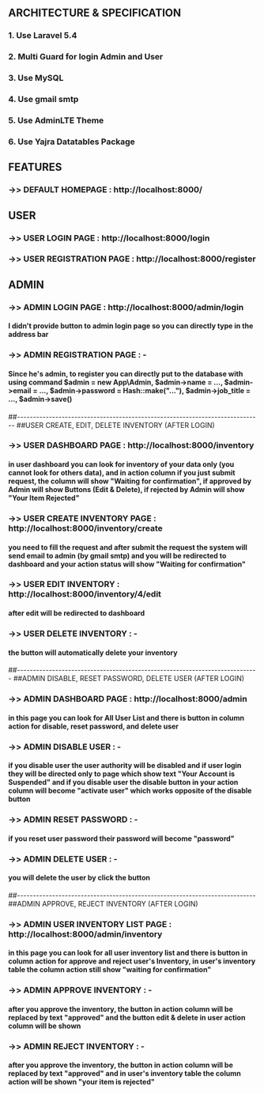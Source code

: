 ## ARCHITECTURE & SPECIFICATION
### 1. Use Laravel 5.4
### 2. Multi Guard for login Admin and User
### 3. Use MySQL
### 4. Use gmail smtp
### 5. Use AdminLTE Theme
### 6. Use Yajra Datatables Package

## FEATURES

### ->> DEFAULT HOMEPAGE : http://localhost:8000/

## USER
### ->> USER LOGIN PAGE : http://localhost:8000/login
### ->> USER REGISTRATION PAGE : http://localhost:8000/register

## ADMIN
### ->> ADMIN LOGIN PAGE : http://localhost:8000/admin/login
#### I didn't provide button to admin login page so you can directly type in the address bar

### ->> ADMIN REGISTRATION PAGE : -
#### Since he's admin, to register you can directly put to the database with using command $admin = new App\Admin, $admin->name = ..., $admin->email = ..., $admin->password = Hash::make("..."), $admin->job_title = ..., $admin->save()

##-----------------------------------------------------------------------------
##USER CREATE, EDIT, DELETE INVENTORY (AFTER LOGIN)

### ->> USER DASHBOARD PAGE : http://localhost:8000/inventory
#### in user dashboard you can look for inventory of your data only (you cannot look for others data), and in action column if you just submit request, the column will show "Waiting for confirmation", if approved by Admin will show Buttons (Edit & Delete), if rejected by Admin will show "Your Item Rejected"

### ->> USER CREATE INVENTORY PAGE : http://localhost:8000/inventory/create
#### you need to fill the request and after submit the request the system will send email to admin (by gmail smtp) and you will be redirected to dashboard and your action status will show "Waiting for confirmation"

### ->> USER EDIT INVENTORY : http://localhost:8000/inventory/4/edit
#### after edit will be redirected to dashboard

### ->> USER DELETE INVENTORY : -
#### the button will automatically delete your inventory

##----------------------------------------------------------------------------
##ADMIN DISABLE, RESET PASSWORD, DELETE USER (AFTER LOGIN)

### ->> ADMIN DASHBOARD PAGE : http://localhost:8000/admin
#### in this page you can look for All User List and there is button in column action for disable, reset password, and delete user

### ->> ADMIN DISABLE USER : -
#### if you disable user the user authority will be disabled and if user login they will be directed only to page which show text "Your Account is Suspended" and if you disable user the disable button in your action column will become "activate user" which works opposite of the disable button

### ->> ADMIN RESET PASSWORD : -
#### if you reset user password their password will become "password"

### ->> ADMIN DELETE USER : -
#### you will delete the user by click the button

##---------------------------------------------------------------------------
##ADMIN APPROVE, REJECT INVENTORY (AFTER LOGIN)

### ->> ADMIN USER INVENTORY LIST PAGE : http://localhost:8000/admin/inventory
#### in this page you can look for all user inventory list and there is button in column action for approve and reject user's Inventory, in user's inventory table the column action still show "waiting for confirmation"

### ->> ADMIN APPROVE INVENTORY : -
#### after you approve the inventory, the button in action column will be replaced by text "approved" and the button edit & delete in user action column will be shown

### ->> ADMIN REJECT INVENTORY : -
#### after you approve the inventory, the button in action column will be replaced by text "approved" and in user's inventory table the column action will be shown "your item is rejected"





